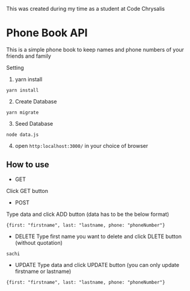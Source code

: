 This was created during my time as a student at Code Chrysalis

# Phone Book API

This is a simple phone book to keep names and phone numbers of your friends and family

Setting

1. yarn install

```
yarn install
```

2. Create Database

```
yarn migrate
```

3. Seed Database

```
node data.js
```

4. open `http:localhost:3000/` in your choice of browser

## How to use

- GET

Click GET button

- POST

Type data and click ADD button
(data has to be the below format)

```
{first: "firstname", last: "lastname, phone: "phoneNumber"}
```

- DELETE
Type first name you want to delete and click DLETE button
(without quotation)
```
sachi
```

- UPDATE
Type data and click UPDATE button (you can only update firstname or lastname)
```
{first: "firstname", last: "lastname, phone: "phoneNumber"}
```

